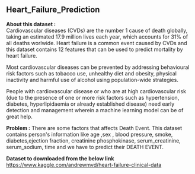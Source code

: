 ## Heart_Failure_Prediction


**About this dataset :**  
Cardiovascular diseases (CVDs) are the number 1 cause of death globally, taking an estimated 17.9 million lives each year, which accounts for 31% of all deaths worlwide.
Heart failure is a common event caused by CVDs and this dataset contains 12 features that can be used to predict mortality by heart failure.

Most cardiovascular diseases can be prevented by addressing behavioural risk factors such as tobacco use, unhealthy diet and obesity, physical inactivity and harmful use of alcohol using population-wide strategies.

People with cardiovascular disease or who are at high cardiovascular risk (due to the presence of one or more risk factors such as hypertension, diabetes, hyperlipidaemia or already established disease) need early detection and management wherein a machine learning model can be of great help.

**Problem :**
There are some factors that affects Death Event. This dataset contains person's information like age ,sex , blood pressure, smoke, diabetes,ejection fraction, creatinine phosphokinase, serum_creatinine, serum_sodium, time and we have to predict their DEATH EVENT.

**Dataset to downloaded from the below link** https://www.kaggle.com/andrewmvd/heart-failure-clinical-data
